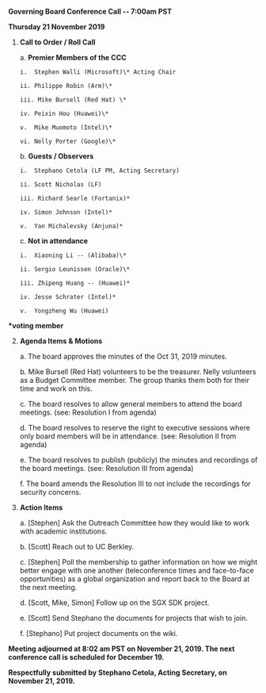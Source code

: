 **Governing Board Conference Call -- 7:00am PST**

**Thursday 21 November 2019**

1.  **Call to Order / Roll Call**

    a.  **Premier Members of the CCC**

        i.  Stephen Walli (Microsoft)\* Acting Chair

        ii. Philippe Robin (Arm)\*

        iii. Mike Bursell (Red Hat) \*

        iv. Peixin Hou (Huawei)\*

        v.  Mike Muomoto (Intel)\*

        vi. Nelly Porter (Google)\*

    b.  **Guests / Observers**

        i.  Stephano Cetola (LF PM, Acting Secretary)

        ii. Scott Nicholas (LF)

        iii. Richard Searle (Fortanix)*

        iv. Simon Johnson (Intel)*

        v.  Yan Michalevsky (Anjuna)*

    c.  **Not in attendance**

        i.  Xiaoning Li -- (Alibaba)\*

        ii. Sergio Leunissen (Oracle)\*

        iii. Zhipeng Huang -- (Huawei)*

        iv. Jesse Schrater (Intel)*

        v.  Yongzheng Wu (Huawei)

**\*voting member**

2.  **Agenda Items & Motions**

    a.  The board approves the minutes of the Oct 31, 2019 minutes.

    b.  Mike Bursell (Red Hat) volunteers to be the treasurer. Nelly
        volunteers as a Budget Committee member. The group thanks them
        both for their time and work on this.

    c.  The board resolves to allow general members to attend the board
        meetings. (see: Resolution I from agenda)

    d.  The board resolves to reserve the right to executive sessions
        where only board members will be in attendance. (see: Resolution
        II from agenda)

    e.  The board resolves to publish (publicly) the minutes and
        recordings of the board meetings. (see: Resolution III from
        agenda)

    f.  The board amends the Resolution III to not include the
        recordings for security concerns.

3.  **Action Items**

    a.  \[Stephen\] Ask the Outreach Committee how they would like to
        work with academic institutions.

    b.  \[Scott\] Reach out to UC Berkley.

    c.  \[Stephen\] Poll the membership to gather information on how we
        might better engage with one another (teleconference times and
        face-to-face opportunities) as a global organization and report
        back to the Board at the next meeting.

    d.  \[Scott, Mike, Simon\] Follow up on the SGX SDK project.

    e.  \[Scott\] Send Stephano the documents for projects that wish to
        join.

    f.  \[Stephano\] Put project documents on the wiki.

**Meeting adjourned at 8:02 am PST on November 21, 2019. The next
conference call is scheduled for December 19.**

**Respectfully submitted by Stephano Cetola, Acting Secretary, on
November 21, 2019.**
